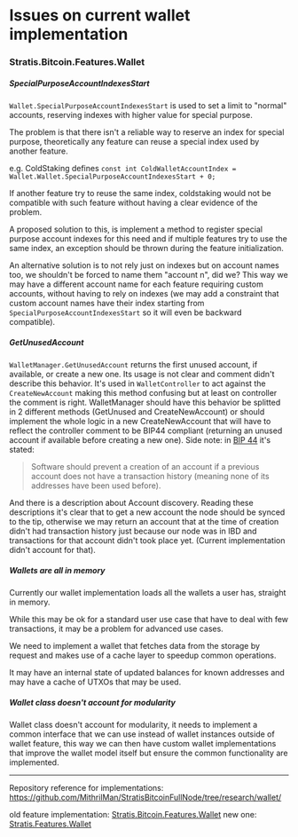 # Issues on current wallet implementation

### Stratis.Bitcoin.Features.Wallet

##### SpecialPurposeAccountIndexesStart

`Wallet.SpecialPurposeAccountIndexesStart` is used to set a limit to "normal" accounts, reserving
indexes with higher value for special purpose.

The problem is that there isn't a reliable way to reserve an index for special purpose, theoretically
any feature can reuse a special index used by another feature. 

e.g. ColdStaking defines
`const int ColdWalletAccountIndex = Wallet.Wallet.SpecialPurposeAccountIndexesStart + 0;`

If another feature try to reuse the same index, coldstaking would not be compatible with such feature without having a clear evidence of the problem.

A proposed solution to this, is implement a method to register special purpose account indexes for this need and if multiple features try to use the same index, an exception should be thrown during the feature initialization.

An alternative solution is to not rely just on indexes but on account names too, we shouldn't be forced to name them "account n", did we? This way we may have a different account name for each feature requiring custom accounts, without having to rely on indexes (we may add a constraint that custom account names have their index starting from `SpecialPurposeAccountIndexesStart`  so it will even be backward compatible).



##### GetUnusedAccount

`WalletManager.GetUnusedAccount` returns the first unused account, if available, or create a new one.
Its usage is not clear and comment didn't describe this behavior.
It's used in `WalletController` to act against the `CreateNewAccount` making this method confusing but at least on controller the comment is right.
WalletManager should have this behavior be splitted in 2 different methods (GetUnused and CreateNewAccount) or should implement the whole logic in a new CreateNewAccount  that will have to reflect the controller comment to be BIP44 compliant (returning an unused account if available before creating a new one).
Side note: in [BIP 44](https://github.com/bitcoin/bips/blob/master/bip-0044.mediawiki) it's stated:

> Software should prevent a creation of an account if a previous account does not have a transaction history (meaning none of its addresses have been used before).

And there is a description about Account discovery. Reading these descriptions it's clear that to get a new account the node should be synced to the tip, otherwise we may return an account that at the time of creation didn't had transaction history just because our node was in IBD and transactions for that account didn't took place yet. (Current implementation didn't account for that).



##### Wallets are all in memory

Currently our wallet implementation loads all the wallets a user has, straight in memory.

While this may be ok for a standard user use case that have to deal with few transactions, it may be a problem for advanced use cases.

We need to implement a wallet that fetches data from the storage by request and makes use of a cache layer to speedup common operations.

It may have an internal state of updated balances for known addresses and may have a cache of UTXOs that may be used.



##### Wallet class doesn't account for modularity

Wallet class doesn't account for modularity, it needs to implement a common interface that we can use instead of wallet instances outside of wallet feature, this way we can then have custom wallet implementations that improve the wallet model itself but ensure the common functionality are implemented. 



---

Repository reference for implementations: https://github.com/MithrilMan/StratisBitcoinFullNode/tree/research/wallet/

old feature implementation: [Stratis.Bitcoin.Features.Wallet](https://github.com/MithrilMan/StratisBitcoinFullNode/tree/research/wallet/src/Stratis.Bitcoin.Features.Wallet)
new one: [Stratis.Features.Wallet](https://github.com/MithrilMan/StratisBitcoinFullNode/tree/research/wallet/src/Stratis.Features.Wallet)